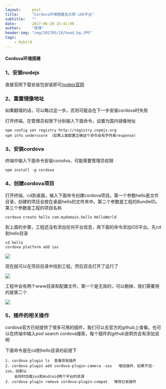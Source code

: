 ```yaml
---
layout:     post
title:      "Cordova环境搭建及示例-iOS平台"
subtitle:   ""
date:       2017-06-20 15:41:00
author:     "易博"
header-img: "img/201705/18/head_bg.JPG"
tags:
    - Hybird
---
```


#### Cordova环境搭建

### 1、安装nodejs

直接官网下载安装包安装即可[nodejs官网](https://nodejs.org)

### 2、重置镜像地址

如果翻墙的话，可以略过这一步。否则可能会在下一步安装cordova时失败

打开终端，在管理员权限下分别输入下面命令，设置为国内镜像地址

```
npm config set registry http://registry.cnpmjs.org 
npm info underscore （如果上面配置正确这个命令会有字符串response）
```

### 3、安装cordova

终端中输入下面命令安装corodva，可能需要管理员权限

```
npm install -g cordova
```

### 4、创建cordova项目

打开终端，cd到桌面，输入下面命令创建cordova项目。第一个参数hello是文件目录，创建的项目会放在桌面hello的文件夹中。第二个参数是工程的BundleID。第三个参数是工程的项目名称

```
cordova create hello com.mydomain.hello HelloWorld
```

到上面的步骤，工程还没有添加任何平台信息，用下面的命令添加iOS平台。先cd到hello目录

```
cd hello
cordova platform add ios
```

![](http://www.xttxqjfg.cn/img/201706/20/20001.png)

现在就可以在项目目录中找到工程，然后双击打开了运行了

![](http://www.xttxqjfg.cn/img/201706/20/20002.png)

工程中会有两个www目录和配置文件，第一个是无效的，可以删掉，我们需要用的是第二个

![](http://www.xttxqjfg.cn/img/201706/20/20003.png)

### 5、插件的相关操作

cordova官方已经提供了很多可用的插件，我们可以去官方的github上查看。也可以在终端中输入pod search cordova搜索，每个插件的github说明页会有添加说明

下面命令是在cd到hello目录的前提下

    1. cordova plugin ls  查看现有插件
    2. cordova plugin add cordova-plugin-camera -ios   增加插件，如果不加-ios，则默认
        会同时加载ios和Android两个平台的资源
    3. cordova plugin remove cordova-plugin-compat   移除已有插件


